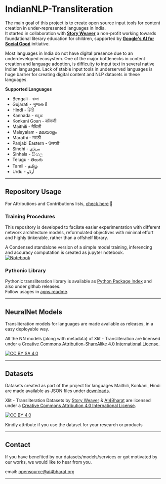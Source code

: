# IndianNLP-Transliteration

The main goal of this project is to create open source input tools for content creation in under-represented languages in India. <br>
It started in collaboration with [**Story Weaver**](https://storyweaver.org.in/about) a non-profit working towards  foundational literary education for children, supported by [**Google's AI for Social Good**](https://india.googleblog.com/2020/02/applying-ai-to-big-problemssix-research.html) initiative.

Most languages in India do not have digital presence due to an underdeveloped ecosystem.  One of the major bottlenecks in content creation and language adoption, is difficulty to input text in several native Indian languages. Lack of stable input tools in underserved languages is huge barrier for creating digital content and NLP datasets in these languages.


**Supported Languages**
* Bengali - বাংলা
* Gujarati - ગુજરાતી
* Hindi - हिंदी
* Kannada - ಕನ್ನಡ
* Konkani Goan - कोंकणी
* Maithili - मैथिली
* Malayalam - മലയാളം
* Marathi - मराठी
* Panjabi Eastern - ਪੰਜਾਬੀ
* Sindhi - سنڌي‎
* Sinhala - සිංහල
* Telugu - తెలుగు
* Tamil - தமிழ்
* Urdu - اُردُو

---
## Repository Usage

For Attributions and Contributions lists, [check here](docs/attributions) 🖖

### Training Procedures

This repository is developed to facilate easier experimentation with different network architecture models, reformulated objectives with minimal effort and highly tinkerable, rather than a offshelf library. <br>

A Condensed standalone version of a simple model training, inferencing and accuracy computation is created as jupyter notebook.<br>
[![Notebook](https://colab.research.google.com/assets/colab-badge.svg)](https://colab.research.google.com/github/AI4Bharat/IndianNLP-Transliteration/blob/jgeob-dev/NoteBooks/Xlit_TrainingSetup_condensed.ipynb)

### Pythonic Library

Pythonic transliteration library is available as [Python Package Index](https://pypi.org/project/ai4bharat-transliteration/) and also under github releases. <br>
Follow usages in [apps readme](apps/README.md).

---

## NeuralNet Models

Transliteration models for languages are made available as releases, in a easy deployable way.

All the NN models (along with metadata) of Xlit - Transliteration are licensed under a [Creative Commons Attribution-ShareAlike 4.0 International License][cc-by-sa].

[![CC BY SA 4.0][cc-by-sa-image]][cc-by-sa]

---
## Datasets

Datasets created as part of the project for languages Maithili, Konkani, Hindi are made available as JSON files under [downloads](https://github.com/AI4Bharat/IndianNLP-Transliteration/releases/tag/DATA).

Xlit - Transliteration Datasets by [Story Weaver](https://storyweaver.org.in/) & [AI4Bharat](https://ai4bharat.org/) are licensed under a [Creative Commons Attribution 4.0 International License][cc-by].

[![CC BY 4.0][cc-by-image]][cc-by]

Kindly attribute if you use the dataset for your research or products

---
## Contact
If you have benefited by our datasets/models/services or got motivated by our works, we would like to hear from you.

email: opensource@ai4bharat.org

---



[cc-by]: http://creativecommons.org/licenses/by/4.0/
[cc-by-image]: https://licensebuttons.net/l/by/4.0/88x31.png

[cc-by-sa]: http://creativecommons.org/licenses/by/4.0/
[cc-by-sa-image]: https://licensebuttons.net/l/by-sa/4.0/88x31.png